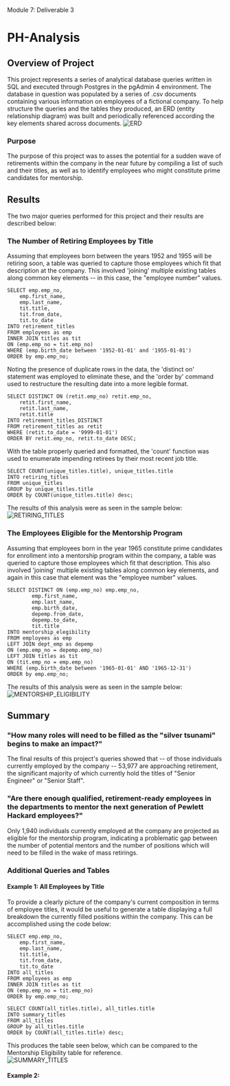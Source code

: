 Module 7: Deliverable 3
# PH-Analysis

## Overview of Project
This project represents a series of analytical database queries written in SQL and executed through Postgres in the pgAdmin 4 environment.  The database in question was populated by a series of .csv documents containing various information on employees of a fictional company.  To help structure the queries and the tables they produced, an ERD (entity relationship diagram) was built and periodically referenced according the key elements shared across documents. 
![ERD](https://github.com/AC-Melamed/PH-Analysis/blob/main/Images/ERDiagram.png)

### Purpose
The purpose of this project was to asses the potential for a sudden wave of retirements within the company in the near future by compiling a list of such and their titles, as well as to identify employees who might constitute prime candidates for mentorship.  

## Results
The two major queries performed for this project and their results are described below:

### The Number of Retiring Employees by Title
Assuming that employees born between the years 1952 and 1955 will be retiring soon, a table was queried to capture those employees which fit that description at the company.  This involved 'joining' multiple existing tables along common key elements -- in this case, the "employee number" values.  
```
SELECT emp.emp_no,
    emp.first_name,
	emp.last_name,
    tit.title,
    tit.from_date,
	tit.to_date
INTO retirement_titles
FROM employees as emp
INNER JOIN titles as tit
ON (emp.emp_no = tit.emp_no)
WHERE (emp.birth_date between '1952-01-01' and '1955-01-01')
ORDER by emp.emp_no;
```
Noting the presence of duplicate rows in the data, the 'distinct on' statement was employed to eliminate these, and the 'order by' command used to restructure the resulting date into a more legible format.
```
SELECT DISTINCT ON (retit.emp_no) retit.emp_no,
	retit.first_name,
	retit.last_name,
	retit.title
INTO retirement_titles_DISTINCT
FROM retirement_titles as retit
WHERE (retit.to_date = '9999-01-01')
ORDER BY retit.emp_no, retit.to_date DESC;
```
With the table properly queried and formatted, the 'count' function was used to enumerate impending retirees by their most recent job title. 
```
SELECT COUNT(unique_titles.title), unique_titles.title
INTO retiring_titles
FROM unique_titles 
GROUP by unique_titles.title
ORDER by COUNT(unique_titles.title) desc; 
```
The results of this analysis were as seen in the sample below:
![RETIRING_TITLES](https://github.com/AC-Melamed/PH-Analysis/blob/main/Images/retiring_titles.png)

### The Employees Eligible for the Mentorship Program
Assuming that employees born in the year 1965 constitute prime candidates for enrollment into a mentorship program within the company, a table was queried to capture those employees which fit that description.  This also involved 'joining' multiple existing tables along common key elements, and again in this case that element was the "employee number" values.  
```
SELECT DISTINCT ON (emp.emp_no) emp.emp_no,
		emp.first_name,
		emp.last_name,
		emp.birth_date,
		depemp.from_date,
		depemp.to_date,
		tit.title
INTO mentorship_elegibility
FROM employees as emp
LEFT JOIN dept_emp as depemp
ON (emp.emp_no = depemp.emp_no)
LEFT JOIN titles as tit
ON (tit.emp_no = emp.emp_no)
WHERE (emp.birth_date between '1965-01-01' AND '1965-12-31')
ORDER by emp.emp_no;
```
The results of this analysis were as seen in the sample below:
![MENTORSHIP_ELIGIBILITY](https://github.com/AC-Melamed/PH-Analysis/blob/main/Images/mentorship_eligibility.png)

## Summary  

### "How many roles will need to be filled as the "silver tsunami" begins to make an impact?"
The final results of this project's queries showed that -- of those individuals currently employed by the company -- 53,977 are approaching retirement, the significant majority of which currently hold the titles of "Senior Engineer" or "Senior Staff". 

### "Are there enough qualified, retirement-ready employees in the departments to mentor the next generation of Pewlett Hackard employees?"
Only 1,940 individuals currently employed at the company are projected as eligible for the mentorship program, indicating a problematic gap between the number of potential mentors and the number of positions which will need to be filled in the wake of mass retirings. 

### Additional Queries and Tables

#### Example 1: All Employees by Title
To provide a clearly picture of the company's current composition in terms of employee titles, it would be useful to generate a table displaying a full breakdown the currently filled positions within the company.  This can be accomplished using the code below:
```
SELECT emp.emp_no,
    emp.first_name,
	emp.last_name,
    tit.title,
    tit.from_date,
	tit.to_date
INTO all_titles
FROM employees as emp
INNER JOIN titles as tit
ON (emp.emp_no = tit.emp_no)
ORDER by emp.emp_no; 

SELECT COUNT(all_titles.title), all_titles.title
INTO summary_titles
FROM all_titles 
GROUP by all_titles.title
ORDER by COUNT(all_titles.title) desc;
```
This produces the table seen below, which can be compared to the Mentorship Eligibility table for reference.  
![SUMMARY_TITLES](https://github.com/AC-Melamed/PH-Analysis/blob/main/Images/summary_titles.png)

#### Example 2: 
